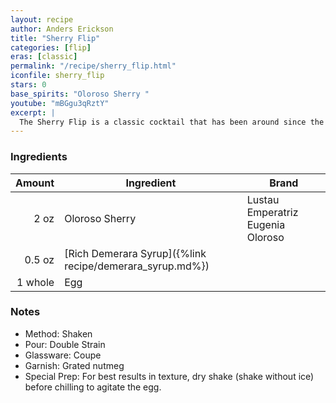```yaml
---
layout: recipe
author: Anders Erickson
title: "Sherry Flip"
categories: [flip]
eras: [classic]
permalink: "/recipe/sherry_flip.html"
iconfile: sherry_flip
stars: 0
base_spirits: "Oloroso Sherry "
youtube: "mBGgu3qRztY"
excerpt: |
  The Sherry Flip is a classic cocktail that has been around since the 1800s. It is a rich and creamy drink that is perfect for sipping on a cold winter day. The cocktail is made with sherry, egg, sugar, and spices.
---
```


### Ingredients

|  Amount | Ingredient                                               | Brand                             |
| ------: | -------------------------------------------------------- | --------------------------------- |
|    2 oz | Oloroso Sherry                                           | Lustau Emperatriz Eugenia Oloroso |
|  0.5 oz | [Rich Demerara Syrup]({%link recipe/demerara_syrup.md%}) |
| 1 whole | Egg                                                      |

### Notes

- Method: Shaken
- Pour: Double Strain
- Glassware: Coupe
- Garnish: Grated nutmeg
- Special Prep: For best results in texture, dry shake (shake without ice) before chilling to agitate the egg.
